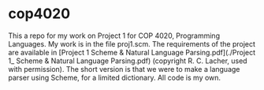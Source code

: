 cop4020
=======

This a repo for my work on Project 1 for COP 4020, Programming Languages. My work is in the file proj1.scm. The
requirements of the project are available in [Project 1 Scheme & Natural Language Parsing.pdf](./Project 1_ Scheme & Natural Language Parsing.pdf) (copyright
R. C. Lacher, used with permission). The short version is that we were to make a language parser using Scheme, for a
limited dictionary. All code is my own.
